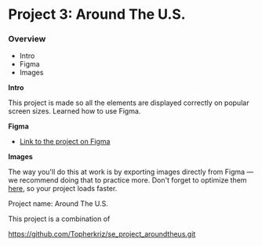 # Project 3: Around The U.S.

### Overview

- Intro
- Figma
- Images

**Intro**

This project is made so all the elements are displayed correctly on popular screen sizes. Learned how to use Figma.

**Figma**

- [Link to the project on Figma](https://www.figma.com/file/ii4xxsJ0ghevUOcssTlHZv/Sprint-3%3A-Around-the-US?node-id=0%3A1)

**Images**

The way you'll do this at work is by exporting images directly from Figma — we recommend doing that to practice more. Don't forget to optimize them [here](https://tinypng.com/), so your project loads faster.

Project name: Around The U.S.

This project is a combination of

https://github.com/Topherkriz/se_project_aroundtheus.git

